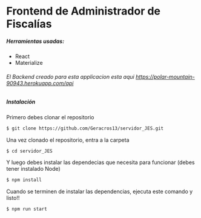 # Frontend de Administrador de Fiscalías

##### Herramientas usadas:

- React
- Materialize

###### El Backend creado para esta applicacion esta aqui https://polar-mountain-90943.herokuapp.com/api

##### Instalación

Primero debes clonar el repositorio

```sh
$ git clone https://github.com/Geracros13/servidor_JES.git
```

Una vez clonado el repositorio, entra a la carpeta

```sh
$ cd servidor_JES
```

Y luego debes instalar las dependecias que necesita para funcionar (debes tener instalado Node)

```sh
$ npm install
```

Cuando se terminen de instalar las dependencias, ejecuta este comando y listo!!

```sh
$ npm run start
```
